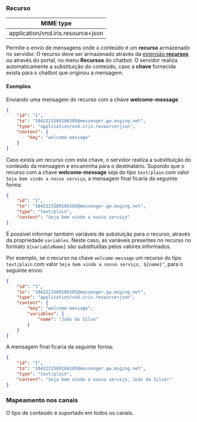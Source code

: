 ### Recurso
| MIME type                            | 
|--------------------------------------|
| application/vnd.iris.resource+json   |

Permite o envio de mensagens onde o conteúdo é um **recurso** armazenado no servidor. O recurso deve ser armazenado através da [extensão **recursos**](https://portal.blip.ai/#/docs/extensions/resource) ou através do portal, no menu **Recursos** do chatbot. O servidor realiza automaticamente a substituição do conteúdo, caso a **chave** fornecida exista para o chatbot que originou a mensagem.

#### Exemplos
Enviando uma mensagem do recurso com a chave **welcome-message**.
```json
{
    "id": "1",
    "to": "1042221589186385@messenger.gw.msging.net",
    "type": "application/vnd.iris.resource+json",
    "content": {
        "key": "welcome-message"
    }
}
```
Caso exista um recurso com esta chave, o servidor realiza a substituição do conteúdo da mensagem e encaminha para o destinatário. Supondo que o recurso com a chave **welcome-message** seja do tipo `text/plain` com valor `Seja bem vindo a nosso serviço`, a mensagem final ficaria da seguinte forma:

```json
{
    "id": "1",
    "to": "1042221589186385@messenger.gw.msging.net",
    "type": "text/plain",
    "content": "Seja bem vindo a nosso serviço"
}
```

É possível informar também variáveis de substuição para o recurso, através da propriedade `variables`. Neste caso, as variáveis presentes no recurso no formato `${variableName}` são substituidas pelos valores informados.

Por exemplo, se o recurso na chave `welcome-message` um recurso do tipo `text/plain` com valor `Seja bem vindo a nosso serviço, ${name}"`, para o seguinte envio:

```json
{
    "id": "1",
    "to": "1042221589186385@messenger.gw.msging.net",
    "type": "application/vnd.iris.resource+json",
    "content": {
        "key": "welcome-message",
        "variables": {
            "name": "João da Silva"
        }
    }
}
```

A mensagem final ficaria da seguinte forma:

```json
{
    "id": "1",
    "to": "1042221589186385@messenger.gw.msging.net",
    "type": "text/plain",
    "content": "Seja bem vindo a nosso serviço, João da Silva!"
}
```


### Mapeamento nos canais

O tipo de conteúdo é suportado em todos os canais.

